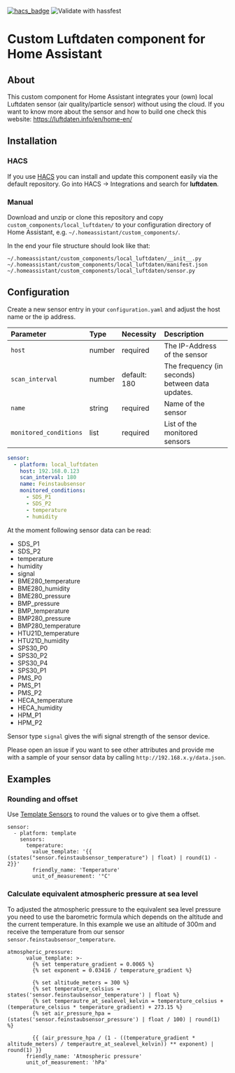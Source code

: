 [![hacs_badge](https://img.shields.io/badge/HACS-Default-orange.svg)](https://github.com/custom-components/hacs)
![Validate with hassfest](https://github.com/lichtteil/local_luftdaten/workflows/Validate%20with%20hassfest/badge.svg)


# Custom Luftdaten component for Home Assistant

## About
This custom component for Home Assistant integrates your (own) local Luftdaten sensor (air quality/particle sensor) without using the cloud. If you want to know more about the sensor and how to build one check this website: https://luftdaten.info/en/home-en/

## Installation
### HACS
If you use [HACS](https://hacs.xyz/) you can install and update this component easily via the default repository. Go into HACS -> Integrations and search for **luftdaten**.

### Manual
Download and unzip or clone this repository and copy `custom_components/local_luftdaten/` to your configuration directory of Home Assistant, e.g. `~/.homeassistant/custom_components/`.

In the end your file structure should look like that:
```
~/.homeassistant/custom_components/local_luftdaten/__init__.py
~/.homeassistant/custom_components/local_luftdaten/manifest.json
~/.homeassistant/custom_components/local_luftdaten/sensor.py
```

## Configuration
Create a new sensor entry in your `configuration.yaml` and adjust the host name or the ip address.

|Parameter              |Type    | Necessity    | Description
|:----------------------|:-------|:------------ |:------------
|`host`                 | number | required     | The IP-Address of the sensor
|`scan_interval`        | number | default: 180 | The frequency (in seconds) between data updates.
|`name`                 | string | required     | Name of the sensor
|`monitored_conditions` | list   | required     | List of the monitored sensors


```yaml
sensor:
  - platform: local_luftdaten
    host: 192.168.0.123
    scan_interval: 180
    name: Feinstaubsensor
    monitored_conditions:
      - SDS_P1
      - SDS_P2
      - temperature
      - humidity
```

At the moment following sensor data can be read:

- SDS_P1
- SDS_P2
- temperature
- humidity
- signal
- BME280_temperature
- BME280_humidity
- BME280_pressure
- BMP_pressure
- BMP_temperature
- BMP280_pressure
- BMP280_temperature
- HTU21D_temperature
- HTU21D_humidity
- SPS30_P0
- SPS30_P2
- SPS30_P4
- SPS30_P1
- PMS_P0
- PMS_P1
- PMS_P2
- HECA_temperature
- HECA_humidity
- HPM_P1 
- HPM_P2

Sensor type `signal` gives the wifi signal strength of the sensor device.

Please open an issue if you want to see other attributes and provide me with a sample of your sensor data by calling `http://192.168.x.y/data.json`.




## Examples

### Rounding and offset

Use [Template Sensors](https://www.home-assistant.io/integrations/template/) to round the values or to give them a offset.
```
sensor:
  - platform: template
    sensors:
      temperature:
        value_template: '{{ (states("sensor.feinstaubsensor_temperature") | float) | round(1) - 2}}'
        friendly_name: 'Temperature'
        unit_of_measurement: '°C'
```



### Calculate equivalent atmospheric pressure at sea level

To adjusted the atmospheric pressure to the equivalent sea level pressure you need to use the barometric formula which depends on the altitude and the current temperature.
In this example we use an altitude of 300m and receive the temperature from our sensor `sensor.feinstaubsensor_temperature`.


```
atmospheric_pressure:
      value_template: >-
        {% set temperature_gradient = 0.0065 %}
        {% set exponent = 0.03416 / temperature_gradient %}

        {% set altitude_meters = 300 %}
        {% set temperature_celsius = states('sensor.feinstaubsensor_temperature') | float %}
        {% set temperautre_at_sealevel_kelvin = temperature_celsius + (temperature_celsius * temperature_gradient) + 273.15 %}
        {% set air_pressure_hpa = (states('sensor.feinstaubsensor_pressure') | float / 100) | round(1) %}

        {{ (air_pressure_hpa / (1 - ((temperature_gradient * altitude_meters) / temperautre_at_sealevel_kelvin)) ** exponent) | round(1) }}
      friendly_name: 'Atmospheric pressure'
      unit_of_measurement: 'hPa'
```

